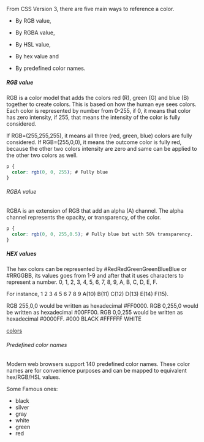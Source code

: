 From CSS Version 3, there are five main ways to reference a color.

- By RGB value,

- By RGBA value,

- By HSL value,

- By hex value and

- By predefined color names.

##### RGB value

RGB is a color model that adds the colors red (R), green (G) and blue (B) together to create colors. This is based on how the human eye sees colors.
Each color is represented by number from 0-255, if 0, it means that color has zero intensity, if 255, that means the intensity of the color is fully considered.

If RGB=(255,255,255), it means all three (red, green, blue) colors are fully considered.
If RGB=(255,0,0), it means the outcome color is fully red, because the other two colors intensity are zero and same can be applied to the other two colors as well.

```css
p {
  color: rgb(0, 0, 255); # Fully blue
}
```

###### RGBA value

RGBA is an extension of RGB that add an alpha (A) channel. The alpha channel represents the opacity, or transparency, of the color.

```css
p {
  color: rgb(0, 0, 255,0.5); # Fully blue but with 50% transparency.
}
```

##### HEX values

The hex colors can be represented by #RedRedGreenGreenBlueBlue or #RRGGBB, its values goes from 1-9 and after that it uses characters to represent a number.
0, 1, 2, 3, 4, 5, 6, 7, 8, 9, A, B, C, D, E, F.

For instance, 1 2 3 4 5 6 7 8 9 A(10) B(11) C(12) D(13) E(14) F(15).

RGB 255,0,0 would be written as hexadecimal #FF0000.
RGB 0,255,0 would be written as hexadecimal #00FF00.
RGB 0,0,255 would be written as hexadecimal #0000FF.
#000 BLACK
#FFFFFF WHITE

<a href="https://coolors.com">colors</a>

###### Predefined color names

Modern web browsers support 140 predefined color names. These color names are for convenience purposes and can be mapped to equivalent hex/RGB/HSL values.

Some Famous ones:

- black
- silver
- gray
- white
- green
- red

